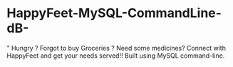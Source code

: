 # HappyFeet-MySQL-CommandLine-dB-
" Hungry ? Forgot to buy Groceries ? Need some medicines? Connect with HappyFeet and get your needs served!! Built using MySQL command-line.
